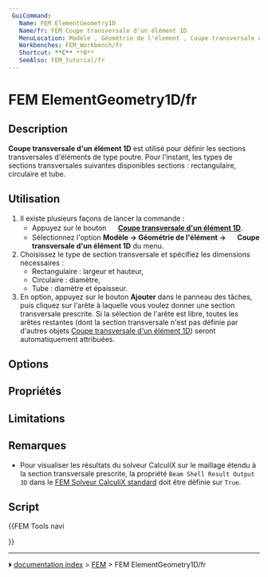 ```yaml
---
 GuiCommand:
   Name: FEM ElementGeometry1D
   Name/fr: FEM Coupe transversale d'un élément 1D
   MenuLocation: Modèle , Géométrie de l'élement , Coupe transversale d'un élément 1D
   Workbenches: FEM_Workbench/fr
   Shortcut: **C** **B**
   SeeAlso: FEM_tutorial/fr
---
```


# FEM ElementGeometry1D/fr

## Description

**Coupe transversale d\'un élément 1D** est utilisé pour définir les sections transversales d\'éléments de type poutre. Pour l\'instant, les types de sections transversales suivantes disponibles sections : rectangulaire, circulaire et tube.



## Utilisation

1.  Il existe plusieurs façons de lancer la commande :
    -   Appuyez sur le bouton **<img src="images/FEM_ElementGeometry1D.svg" width=16px> [Coupe transversale d'un élément 1D](FEM_ElementGeometry1D/fr.md)**.
    -   Sélectionnez l\'option **Modèle → Géométrie de l'élément → <img src="images/FEM_ElementGeometry1D.svg" width=16px> Coupe transversale d'un élément 1D** du menu.
2.  Choisissez le type de section transversale et spécifiez les dimensions nécessaires :
    -   Rectangulaire : largeur et hauteur,
    -   Circulaire : diamètre,
    -   Tube : diamètre et épaisseur.
3.  En option, appuyez sur le bouton **Ajouter** dans le panneau des tâches, puis cliquez sur l\'arête à laquelle vous voulez donner une section transversale prescrite. Si la sélection de l\'arête est libre, toutes les arêtes restantes (dont la section transversale n\'est pas définie par d\'autres objets [Coupe transversale d\'un élément 1D](FEM_ElementGeometry1D/fr.md)) seront automatiquement attribuées.

## Options



## Propriétés

## Limitations



## Remarques

-   Pour visualiser les résultats du solveur CalculiX sur le maillage étendu à la section transversale prescrite, la propriété `Beam Shell Result Output 3D` dans le [FEM Solveur CalculiX standard](FEM_SolverCalculixCxxtools/fr.md) doit être définie sur `True`.



## Script





{{FEM Tools navi

}}



---
⏵ [documentation index](../README.md) > [FEM](Category_FEM.md) > FEM ElementGeometry1D/fr
